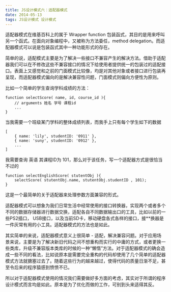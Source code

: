 ```yaml
---
title: JS设计模式六：适配器模式
date: 2014-05-13
tags: JS设计模式 设计模式
---
```


适配器模式在维基百科上的属于 Wrapper function 包装函式，其目的是用来呼叫另一个函式。在面向对象编程中，又被称为方法委任，method delegation。而适配器模式可以说是包装函式其中一种功能形式的存在。

简单的说，适配模式主要是为了解决一些接口不兼容产生的解决方法。借助于适配器我们可以在不修改这些不兼容接口的情况下给使用者提供统一的包装过的适配接口。表面上又感觉和之前的门面模式比较像，均是对其他对象或者接口进行包装再呈现，而适配器模式偏向的是解决兼容性问题，门面模式则偏向方便性为原则。

比如一个简单的学生查询学科成绩的方法：

```
function selectScore( name, id, course_id ){
    // arguments 姓名 学号 课程id
    ...
}
```

当我需要一个班级某门学科的整体成绩列表，而我手上只有每个学生如下的数据

```
[
    { name: 'lily', studentID: '0911' },
    { name: 'suny', studentID: '0912' },
    ...
]
```

我需要查询 英语 其课程ID为  101，那么对于该任务，写一个适配器方式是很恰当不过的

```
function selectEnglishScore( stutentObj ){
    selectScore( stutentObj.name, stutentObj.studentID , 101);
}
```

这是一个最简单的关于适配器来处理参数方面兼容的形式。

适配器模式可以想象为我们日常生活中经常使用的接口转换器，实现两个或者多个不同的数据存储器进行数据交换，适配各自不同数据输出口的工具，比如以前的一些PS2插口， USB接口，以及当前SD卡，移动硬盘各式各样的接口，接**换器是一件灰常有用的小工具。适配器模式的方法也是如此。

其实简单的来说，适配器模式意义上很简单 - 适配，解决兼容问题。对于应用场景来说，主要是为了解决新旧代码之间不想重构而实行的中庸的方式，或者更换一些类库，升级不兼容版本类库的时候的一种“懒惰”方法。对于适配器模式的确会造成一些不同的看法，比如说原本是需要完全重构的代码却使用了几个简单的适配器模式方法就搪塞过去了。随着这些行为的越来越过，使得代码的质量日渐不足，甚至令后来的程序猿感到愤愤不已。

所以对于适配器模式使用的情况我们需要做好多方面的考虑，其实对于所谓的程序设计模式而言均是如此。原本是为了优化而做的工作，可别到头来适得其反。